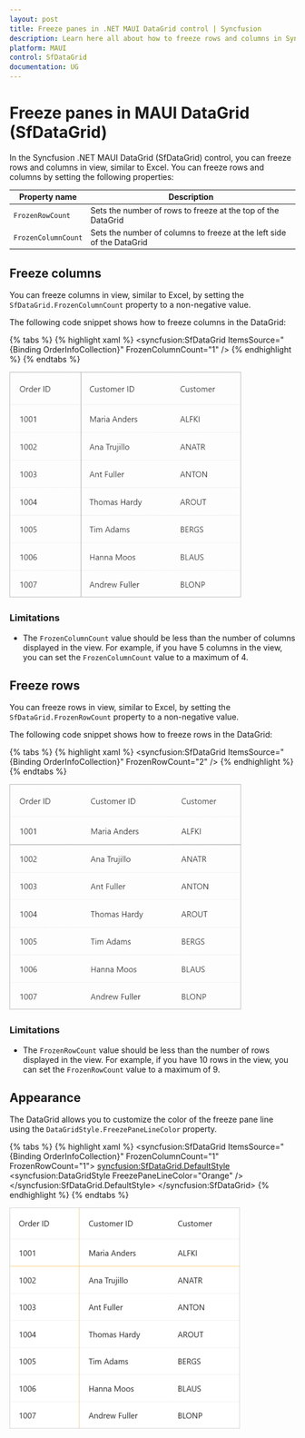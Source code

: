 ```yaml
---
layout: post
title: Freeze panes in .NET MAUI DataGrid control | Syncfusion
description: Learn here all about how to freeze rows and columns in Syncfusion .NET MAUI DataGrid (SfDataGrid) control and more.
platform: MAUI
control: SfDataGrid
documentation: UG
---
```


# Freeze panes in MAUI DataGrid (SfDataGrid)

In the Syncfusion .NET MAUI DataGrid (SfDataGrid) control, you can freeze rows and columns in view, similar to Excel. You can freeze rows and columns by setting the following properties:

| Property name | Description |
|---------------|-------------|
| `FrozenRowCount` | Sets the number of rows to freeze at the top of the DataGrid |
| `FrozenColumnCount` | Sets the number of columns to freeze at the left side of the DataGrid |

## Freeze columns

You can freeze columns in view, similar to Excel, by setting the `SfDataGrid.FrozenColumnCount` property to a non-negative value.

The following code snippet shows how to freeze columns in the DataGrid:

{% tabs %}
{% highlight xaml %}
<ContentPage xmlns:syncfusion="http://schemas.syncfusion.com/maui">
    <syncfusion:SfDataGrid ItemsSource="{Binding OrderInfoCollection}" FrozenColumnCount="1" />
</ContentPage>
{% endhighlight %}
{% endtabs %}

![Freeze columns .NET MAUI DataGrid](Images\freeze-panes\maui-datagrid-freeze-columns.gif)

### Limitations

* The `FrozenColumnCount` value should be less than the number of columns displayed in the view. For example, if you have 5 columns in the view, you can set the `FrozenColumnCount` value to a maximum of 4.

## Freeze rows

You can freeze rows in view, similar to Excel, by setting the `SfDataGrid.FrozenRowCount` property to a non-negative value.

The following code snippet shows how to freeze rows in the DataGrid:

{% tabs %}
{% highlight xaml %}
<ContentPage xmlns:syncfusion="http://schemas.syncfusion.com/maui">
    <syncfusion:SfDataGrid ItemsSource="{Binding OrderInfoCollection}" FrozenRowCount="2" />
</ContentPage>
{% endhighlight %}
{% endtabs %}

![Freeze rows .NET MAUI DataGrid](Images\freeze-panes\maui-datagrid-freeze-rows.gif)

### Limitations

* The `FrozenRowCount` value should be less than the number of rows displayed in the view. For example, if you have 10 rows in the view, you can set the `FrozenRowCount` value to a maximum of 9.

## Appearance

The DataGrid allows you to customize the color of the freeze pane line using the `DataGridStyle.FreezePaneLineColor` property.

{% tabs %}
{% highlight xaml %}
<ContentPage xmlns:syncfusion="http://schemas.syncfusion.com/maui">
    <syncfusion:SfDataGrid ItemsSource="{Binding OrderInfoCollection}" FrozenColumnCount="1" FrozenRowCount="1">
        <syncfusion:SfDataGrid.DefaultStyle>
            <syncfusion:DataGridStyle FreezePaneLineColor="Orange" />
        </syncfusion:SfDataGrid.DefaultStyle>
    </syncfusion:SfDataGrid>
</ContentPage> 
{% endhighlight %}
{% endtabs %}

![Customize freeze panes appearance in .NET MAUI DataGrid](Images\freeze-panes\maui-datagrid-freeze-panes-appearance.png)